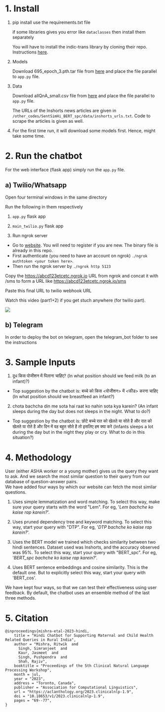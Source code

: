 # 1. Install

1. pip install use the requirements.txt file

   if some libraries gives you error like ```dataclasses``` then install them separately

   You will have to install the indic-trans library by cloning their repo. Instructions [here](https://github.com/libindic/indic-trans).

2. Models

   Download 695_epoch_3.pth.tar file from [here](https://drive.google.com/file/d/1HRTsqrwKYWlKB_d0UzUxlzNo0KaVCDyw/view?usp=sharing) and place the file parallel to ```app.py``` file.  

3. Data
   
   Download allQnA_small.csv file from [here](https://drive.google.com/file/d/1z-oYQ1c_2mgcWGhdySfZ5vh2wlJldCQx/view?usp=share_link) and place the file parallel to ```app.py``` file.  

   The URLs of the Inshorts news articles are given in ```/other_codes/SentSimHi_BERT_spc/data/inshorts_urls.txt```. Code to scrape the articles is given as well.

3. For the first time run, it will download some models first. Hence, might take some time.

# 2. Run the chatbot

For the web interface (flask app) simply run the ```app.py``` file.

## a) Twilio/Whatsapp

Open four terminal windows in the same directory

Run the following in them respectively

1. ```app.py``` flask app

2. ```main_twilio.py``` flask app

3. Run ngrok server

 * Go to [website](https://ngrok.com). You will need to register if you are new. The binary file is already in this repo.  
 * First authenticate (you need to have an account on ngrok) ```./ngrok authtoken <your token here>```.<br>
 * Then run the ngrok server by ```./ngrok http 5123```

Copy the https://abcd123etcetc.ngrok.io URL from ngrok and concat it with /sms to form a URL like https://abcd123etcetc.ngrok.io/sms

Paste this final URL to twilio webhook URL

Watch this video (part1+2) if you get stuch anywhere (for twilio part).

[![](http://img.youtube.com/vi/BKK5NMDC0fk/0.jpg)](http://www.youtube.com/watch?v=BKK5NMDC0fk "")

## b) Telegram

In order to deploy the bot on telegram, open the telegram_bot folder to see the instructions

# 3. Sample Inputs

1. दूध किस पोजीशन में पिलाना चाहिए? (In what position should we feed milk (to an infant)?)

 * Top suggestion by the chatbot is: बच्चे को किस <पोजीशन> में <फीड> करना चाहिए (In what position should we breastfeed an infant?)

2. chota bachcha din me sota hai raat ko nahin sota kya karein? (An infant sleeps during the day but does not sleeps in the night. What to do?)

 * Top suggestion by the chatbot is:  छोटे बच्चे रात को खेलते या सोते है और रात को खेलते या रोते है और दिन में वह बहुत सोते है तो इसलिए हम क्या करे (Infants sleeps a lot during the day but in the night they play or cry. What to do in this situation?)

# 4. Methodology

User (either ASHA worker or a young mother) gives us the query they want to ask. And we search the most similar question to their query from our database of question-answer pairs.  
We have added four ways by which our website can fetch the most similar questions.

1. Uses simple lemmatization and word matching. To select this way, make sure your query starts with the word "Lem". For eg, '_Lem bachche ko kaise rap karein?_'.

2. Uses pruned dependency tree and keyword matching. To select this way, start your query with "DTP". For eg, '_DTP bachche ko kaise rap karein?_'.

3. Uses the BERT model we trained which checks similarity between two hindi sentences. Dataset used was Inshorts, and the accuracy observed was 95%. To select this way, start your query with "BERT_spc". For eg, '_BERT\_spc bachche ko kaise rap karein?_'.

4. Uses BERT sentence embeddings and cosine similarity. This is the default one. But to explicitly select this way, start your query with 'BERT_cos'.

We have kept four ways, so that we can test their effectiveness using user feedback. By default, the chatbot uses an ensemble method of the last three methods.

# 5. Citation

```
@inproceedings{mishra-etal-2023-hindi,
    title = "Hindi Chatbot for Supporting Maternal and Child Health Related Queries in Rural India",
    author = "Mishra, Ritwik  and
      Singh, Simranjeet  and
      Kaur, Jasmeet  and
      Singh, Pushpendra  and
      Shah, Rajiv",
    booktitle = "Proceedings of the 5th Clinical Natural Language Processing Workshop",
    month = jul,
    year = "2023",
    address = "Toronto, Canada",
    publisher = "Association for Computational Linguistics",
    url = "https://aclanthology.org/2023.clinicalnlp-1.9",
    doi = "10.18653/v1/2023.clinicalnlp-1.9",
    pages = "69--77",
}

```
